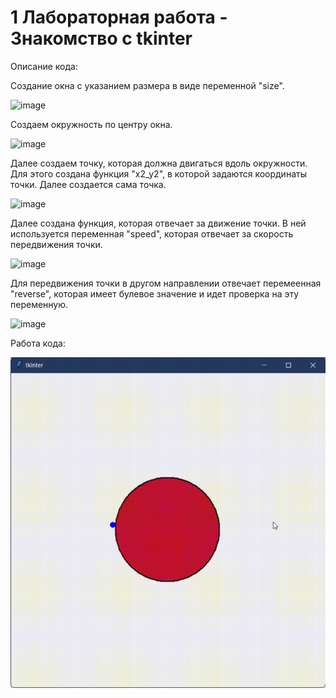 # 1 Лабораторная работа - Знакомство с tkinter

Описание кода:


Создание окна с указанием размера в виде переменной "size".

![image](https://user-images.githubusercontent.com/90443315/157702428-907f012e-7d04-4590-b14d-ee1042df7cd3.png)


Создаем окружность по центру окна.

![image](https://user-images.githubusercontent.com/90443315/157703087-3ede0e57-fba0-4b8c-8a8d-794838825576.png)


Далее создаем точку, которая должна двигаться вдоль окружности. Для этого создана функция "x2_y2", в которой задаются координаты точки. Далее создается сама точка.

![image](https://user-images.githubusercontent.com/90443315/157703756-4ed6adcb-c079-4351-b1b1-14bc6cc9c91c.png)


Далее создана функция, которая отвечает за движение точки. В ней используется переменная "speed", которая отвечает за скорость передвижения точки.

![image](https://user-images.githubusercontent.com/90443315/157704493-bf711304-e8d7-427d-8bfa-9bea114e5013.png)

Для передвижения точки в другом направлении отвечает перемеенная "reverse", которая имеет булевое значение и идет проверка на эту переменную.

![image](https://user-images.githubusercontent.com/90443315/157705073-7a4db5d5-e603-44fc-9ef2-34253730229d.png)


Работа кода:

![](giphy.gif)
